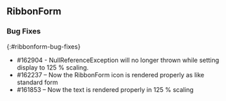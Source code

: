## RibbonForm

### Bug Fixes
{:#ribbonform-bug-fixes}

* \#162904 - NullReferenceException will no longer thrown while setting display to 125 % scaling.
* \#162237 – Now the RibbonForm icon is rendered properly as like standard form
* \#161853 – Now the text is rendered properly in 125 % scaling
